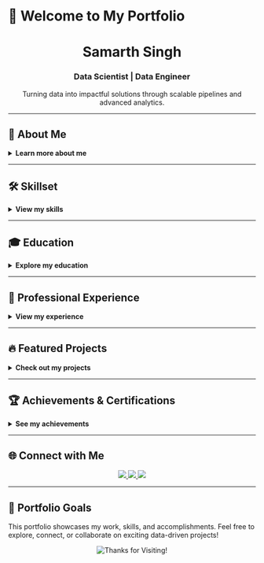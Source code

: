 # 👋 Welcome to My Portfolio

<div align="center">
    <h1>Samarth Singh</h1>
    <h3>Data Scientist | Data Engineer</h3>
    <p>Turning data into impactful solutions through scalable pipelines and advanced analytics.</p>
</div>

---

## 🌟 About Me

<details>
<summary><b>Learn more about me</b></summary>

I am a passionate **Data Scientist** and **Data Engineer** with over three years of experience in delivering data-driven solutions. My expertise includes:

- **Optimizing workflows** and building **ETL pipelines**
- Deploying **machine learning models** to solve business challenges
- Creating insightful **visualizations** to drive better decision-making

I specialize in scaling data-driven solutions to reduce manual effort and enable smarter decisions for organizations.

</details>

---

## 🛠 Skillset

<details>
<summary><b>View my skills</b></summary>

- **Programming**: Python, SQL, R, PySpark, Dask  
- **Data Engineering**: Databricks, Apache Airflow, Azure Data Factory, Snowflake  
- **Machine Learning**: Regression, Time Series Forecasting, Decision Trees, SVM  
- **Visualization**: Tableau, Power BI  
- **Cloud Platforms**: Microsoft Azure, Google Cloud Platform  
- **Frameworks and Libraries**: TensorFlow, Scikit-learn, Pandas, NumPy, Matplotlib  

</details>

---

## 🎓 Education

<details>
<summary><b>Explore my education</b></summary>

| **University**                    | **Degree**                               | **Timeline**       |
|------------------------------------|------------------------------------------|--------------------|
| University of Maryland, College Park | Master of Science, Data Science           | Aug 2024 – Dec 2025 |
| Vellore Institute of Technology     | Bachelor of Technology, Computer Science | Jul 2017 – Jun 2021 |

</details>

---

## 💼 Professional Experience

<details>
<summary><b>View my experience</b></summary>

### **Data Scientist/Data Engineer | Mu Sigma Business Solutions**  
**Jul 2021 – Aug 2024** | Bangalore, India  

- Built and deployed 15+ **ETL pipelines** with **Apache Airflow**, improving efficiency by 30%.  
- Automated **image-based store audits**, reducing manual efforts by 50%.  
- Designed advanced dashboards in **Power BI** and **Tableau** to visualize critical KPIs.  
- Optimized **machine learning models**, enhancing supply chain predictions and boosting inventory efficiency by 20%.

</details>

---

## 🔥 Featured Projects

<details>
<summary><b>Check out my projects</b></summary>

### 📊 **[Consumer Complaint Prediction](https://github.com/samarthsingh1/data_insights)**  
- Conducted preprocessing steps like encoding, feature scaling, and undersampling to handle class imbalance.  
- Compared **Logistic Regression** and **Random Forest Classifier**, highlighting tree-based models’ advantages for non-linear relationships.  
- Evaluated performance metrics: **Accuracy**, **F1 Score**, **ROC AUC**, and **Precision/Recall**.

### 🖼 **[Loan Application Classification](https://github.com/samarthsingh1/loan-application-classification)**  
- Built classifiers (**LDA**, **Decision Tree**, **kNN**, **SVM**) to predict loan approval.  
- Applied **PCA** for dimensionality reduction and analyzed its impact on model accuracy.  
- Showcased **SVM with PCA** as the most effective model for balancing performance and efficiency.  

</details>

---

## 🏆 Achievements & Certifications

<details>
<summary><b>See my achievements</b></summary>

- **Spot Awards**: Recognized for Data Engineering Excellence at Mu Sigma  
- **NVIDIA NGC AI Technical Curriculum**: Completed advanced AI training  

</details>

---

## 🌐 Connect with Me

<div align="center">
    <a href="mailto:samarth1@umd.edu">
        <img src="https://img.shields.io/badge/Email-Contact-red?style=for-the-badge&logo=gmail&logoColor=white" />
    </a>
    <a href="https://linkedin.com/in/samarth-singh-1776a1162">
        <img src="https://img.shields.io/badge/LinkedIn-Connect-blue?style=for-the-badge&logo=linkedin&logoColor=white" />
    </a>
    <a href="https://github.com/samarthsingh1">
        <img src="https://img.shields.io/badge/GitHub-Visit-black?style=for-the-badge&logo=github&logoColor=white" />
    </a>
</div>

---

## 🎯 Portfolio Goals

This portfolio showcases my work, skills, and accomplishments. Feel free to explore, connect, or collaborate on exciting data-driven projects!  

<div align="center">
    <img src="https://via.placeholder.com/800x150?text=Thank+You+for+Visiting!" alt="Thanks for Visiting!" />
</div>
